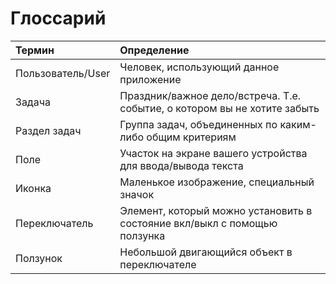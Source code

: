 # Глоссарий
| Термин | Определение |
|:--|:--|
| Пользователь/User	| Человек, использующий данное приложение |
| Задача	| Праздник/важное дело/встреча. Т.е. событие, о котором вы не хотите забыть|
| Раздел задач	| Группа задач, объединенных по каким-либо общим критериям|
| Поле	| Участок на экране вашего устройства для ввода/вывода текста|
| Иконка	| Маленькое изображение, специальный значок|
| Переключатель	| Элемент, который можно установить в состояние вкл/выкл с помощью ползунка |
| Ползунок	| Небольшой двигающийся объект в переключателе|
